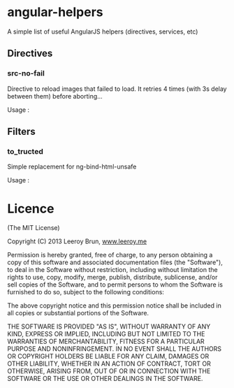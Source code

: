angular-helpers
===============

A simple list of useful AngularJS helpers (directives, services, etc)

## Directives

### src-no-fail

Directive to reload images that failed to load. It retries 4 times (with 3s delay between them) before aborting...

Usage : <img src-no-fail="folder/image_{{id}}.jpg">

## Filters

### to_tructed

Simple replacement for ng-bind-html-unsafe

Usage : <div ng-bind-html="myScope.myHtml | to_trusted"></div>



Licence
======================
(The MIT License)

Copyright (C) 2013 Leeroy Brun, www.leeroy.me

Permission is hereby granted, free of charge, to any person obtaining a copy of this software and associated documentation files (the "Software"), to deal in the Software without restriction, including without limitation the rights to use, copy, modify, merge, publish, distribute, sublicense, and/or sell copies of the Software, and to permit persons to whom the Software is furnished to do so, subject to the following conditions:

The above copyright notice and this permission notice shall be included in all copies or substantial portions of the Software.

THE SOFTWARE IS PROVIDED "AS IS", WITHOUT WARRANTY OF ANY KIND, EXPRESS OR IMPLIED, INCLUDING BUT NOT LIMITED TO THE WARRANTIES OF MERCHANTABILITY, FITNESS FOR A PARTICULAR PURPOSE AND NONINFRINGEMENT. IN NO EVENT SHALL THE AUTHORS OR COPYRIGHT HOLDERS BE LIABLE FOR ANY CLAIM, DAMAGES OR OTHER LIABILITY, WHETHER IN AN ACTION OF CONTRACT, TORT OR OTHERWISE, ARISING FROM, OUT OF OR IN CONNECTION WITH THE SOFTWARE OR THE USE OR OTHER DEALINGS IN THE SOFTWARE.
